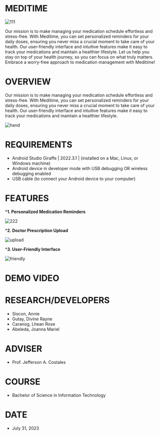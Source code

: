 # MEDITIME
![111](https://github.com/AnnieSiscon/GROUP6_MEDITIME/assets/140963479/9ad0b839-ef2a-4503-a171-cb268e8ebdee)

Our mission is to make managing your medication schedule effortless and stress-free. With Meditime, you can set personalized reminders for your daily doses, ensuring you never miss a crucial moment to take care of your health. Our user-friendly interface and intuitive features make it easy to track your medications and maintain a healthier lifestyle. Let us help you stay on top of your health journey, so you can focus on what truly matters. Embrace a worry-free approach to medication management with Meditime!

# OVERVIEW
Our mission is to make managing your medication schedule effortless and stress-free. With Meditime, you can set personalized reminders for your daily doses, ensuring you never miss a crucial moment to take care of your health. Our user-friendly interface and intuitive features make it easy to track your medications and maintain a healthier lifestyle. 

![hand](https://github.com/AnnieSiscon/GROUP6_MEDITIME/assets/140963479/bb37bcb2-2716-4cf9-9b77-7d38bc0baf68)

# REQUIREMENTS
* Android Studio Giraffe | 2022.3.1 |  (installed on a Mac, Linux, or Windows machine)
* Android device in developer mode with USB debugging OR wireless debugging enabled
* USB cable (to connect your Android device to your computer)

# FEATURES
***1. Personalized Medication Reminders**
  
![222](https://github.com/AnnieSiscon/GROUP6_MEDITIME/assets/140963479/1ad8fabe-1c0c-4dfb-94a1-c83ed31480d6)

***2. Doctor Prescription Upload**

![upload](https://github.com/AnnieSiscon/GROUP6_MEDITIME/assets/140963479/933b8e13-53d3-4f39-ab96-29de234afa36)

***3. User-Friendly Interface**

![friendly](https://github.com/AnnieSiscon/GROUP6_MEDITIME/assets/140963479/dab578b5-66f2-4ff0-8864-15f46dd643ab)

# DEMO VIDEO 

# RESEARCH/DEVELOPERS
* Siscon, Annie
* Gutay, Divine Rayne
* Caranog, Lhean Rose
* Abeleda, Joanna Mariel

# ADVISER
* Prof. Jefferson A. Costales

# COURSE
* Bachelor of Science in Information Technology

# DATE
* July 31, 2023
